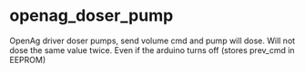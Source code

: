 # openag_doser_pump
OpenAg driver doser pumps, send volume cmd and pump will dose. Will not dose the same value twice. Even if the arduino turns off (stores prev_cmd in EEPROM)
